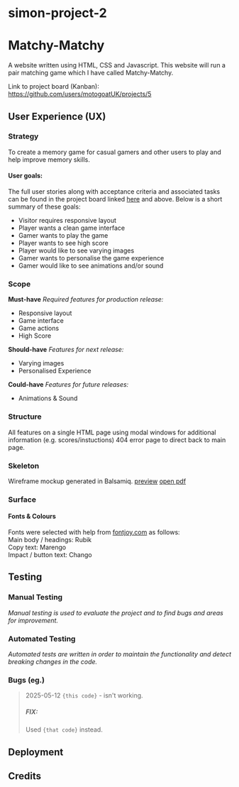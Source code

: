# simon-project-2
# Matchy-Matchy
A website written using HTML, CSS and Javascript. This website will run a pair matching game which I have called Matchy-Matchy. 

Link to project board (Kanban): https://github.com/users/motogoatUK/projects/5
## User Experience (UX)

### Strategy
To create a memory game for casual gamers and other users to play and help improve memory skills. 
#### User goals:
The full user stories along with acceptance criteria and associated tasks can be found in the project board linked [here](https://github.com/users/motogoatUK/projects/5) and above. Below is a short summary of these goals:
 - Visitor requires responsive layout
 - Player wants a clean game interface
 - Gamer wants to play the game
 - Player wants to see high score
 - Player would like to see varying images
 - Gamer wants to personalise the game experience
 - Gamer would like to see animations and/or sound

### Scope
**Must-have** *Required features for production release:*
- Responsive layout
- Game interface
- Game actions
- High Score  

**Should-have** *Features for next release:*
- Varying images
- Personalised Experience  

**Could-have** *Features for future releases:*  
- Animations & Sound  


### Structure
All features on a single HTML page using modal windows for additional information (e.g. scores/instuctions)
404 error page to direct back to main page.

### Skeleton
Wireframe mockup generated in Balsamiq. [preview]() [open pdf]()
### Surface
#### Fonts &amp; Colours
Fonts were selected with help from [fontjoy.com](https://fontjoy.com) as follows:  
Main body / headings: Rubik   
Copy text: Marengo  
Impact / button text: Chango
## Testing

### Manual Testing
*Manual testing is used to evaluate the project and to find bugs and areas for improvement.*
### Automated Testing
*Automated tests are written in order to maintain the functionality and detect breaking changes in the code.*

### Bugs (eg.)
>2025-05-12 `{this code}` - isn't working.
>##### FIX:
>Used `{that code}` instead.

## Deployment

## Credits